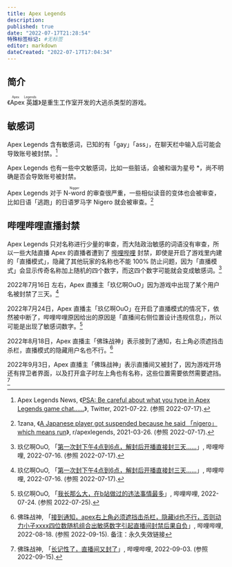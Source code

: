 ```yaml
---
title: Apex Legends
description:
published: true
date: "2022-07-17T21:28:54"
特殊标签标记: #无标签
editor: markdown
dateCreated: "2022-07-17T17:04:34"
---
```


## 简介

《<ruby>Apex 英雄<rp>(</rp><rt>Apex Legends</rt><rp>)</rp></ruby>》是重生工作室开发的大逃杀类型的游戏。

## 敏感词

Apex Legends 含有敏感词，已知的有「gay」「ass」，在聊天栏中输入后可能会导致账号被封禁。[^1418162833829867522]

[^1418162833829867522]: Apex Legends News, 《[PSA: Be careful about what you type in Apex Legends game chat……](https://web.archive.org/web/20210722105553/https://twitter.com/alphaINTEL/status/1418162833829867522)》, Twitter, 2021-07-22. (参照 2022-07-17).

Apex Legends 也有一些中文敏感词，比如一些脏话，会被和谐为星号 \*，尚不明确是否会导致账号被封禁。

Apex Legends 对于 <ruby>N-word<rp>(</rp><rt>Nigger</rt><rp>)</rp></ruby> 的审查很严重，一些相似读音的变体也会被审查，比如日语「逃跑」的日语罗马字 Nigero 就会被审查。[^mdggh6]

[^mdggh6]: 1zana, 《[A Japanese player got suspended because he said 「nigero」 which means run](https://web.archive.org/web/20220105051846/https://www.reddit.com/r/apexlegends/comments/mdggh6/a_japanese_player_got_suspended_because_he_said/)》, r/apexlegends, 2021-03-26. (参照 2022-07-17).

## 哔哩哔哩直播封禁

Apex Legends 只对名称进行少量的审查，而大陆政治敏感的词语没有审查，所以一些大陆直播 Apex 的直播者遭到了 [哔哩哔哩][] 封禁，即使是开启了游戏里内建的「直播模式」，隐藏了其他玩家的名称也不能 100% 防止问题，因为「直播模式」会显示传奇名称加上随机的四个数字，而这四个数字可能就会变成敏感词。[^dTnAe]

[哔哩哔哩]: /website/哔哩哔哩弹幕网.md

[^dTnAe]: 玖亿啊OuO, 「[第一次封下午4点到6点，解封后开播直接封三天……](https://archive.ph/dTnAe "https://t.bilibili.com/683496925316513813")」, 哔哩哔哩, 2022-07-16. (参照 2022-07-17).

2022年7月16日 左右，Apex 直播主「玖亿啊OuO」因为游戏中出现了某个用户名被封禁了三天。[^dTnAe]

2022年7月24日，Apex 直播主「玖亿啊OuO」在开启了直播模式的情况下，依然被中断了，哔哩哔哩原因给出的原因是「直播间右侧位置设计违规信息」，所以可能是出现了敏感词数字。[^QTIRY]

[^QTIRY]: 玖亿啊OuO, 「[我长那么大，在b站做过的违法事情最多](https://archive.ph/QTIRY "https://t.bilibili.com/686456011516543097")」, 哔哩哔哩, 2022-07-24. (参照 2022-07-25).

2022年8月18日，Apex 直播主「佛珠战神」表示接到了通知，右上角必须遮挡击杀栏，直播模式的隐藏用户名也不行。[^sXm5E]

[^sXm5E]: 佛珠战神, 「[接到通知，apex右上角必须遮挡击杀栏，隐藏id也不行，否则动力小子xxxx四位数随机组合出敏感数字引起直播间封禁后果自负](https://archive.ph/sXm5E)」, 哔哩哔哩, 2022-08-18. (参照 2022-09-15). 备注：永久失效链接

2022年9月3日，Apex 直播主「佛珠战神」表示直播间又被封了，因为游戏开场还有捍卫者界面，以及打开盒子时左上角也有名称，这些位置需要依然需要遮挡。[^KRuXP]

[^KRuXP]: 佛珠战神, 「[长记性了，直播间又封了](https://archive.ph/KRuXP "https://t.bilibili.com/701575915708088417")」, 哔哩哔哩, 2022-09-03. (参照 2022-09-15).
